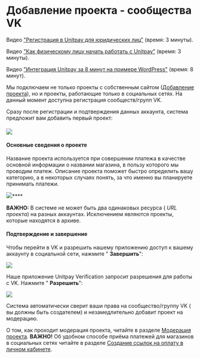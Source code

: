 # Добавление проекта - сообщества VK

Видео ["Регистрация в Unitpay для юридических лиц"](https://youtu.be/M-bj_1IPhMk) \(время: 3 минуты\).

Видео ["Как физическому лицу начать работать с Unitpay"](https://youtu.be/sVb4i0vxQb8) \(время: 3 минуты\).

Видео ["Интеграция Unitpay за 8 минут на примере WordPress"](https://youtu.be/OLaqXdp4EIY) \(время: 8 минут\).

Мы подключаем не только проекты с собственным сайтом \([Добавление проекта](./)\), но и проекты, работающие только в социальных сетях. На данный момент доступна регистрация сообществ/групп VK.

Сразу после регистрации и подтверждения данных аккаунта, система предложит вам добавить первый проект:

#### 

#### ![](https://d33v4339jhl8k0.cloudfront.net/docs/assets/551a91dbe4b0221aadf24410/images/5e590fb604286364bc95fee3/file-2Vyk3thLnE.png)

#### Основные сведения о проекте

Название проекта используется при совершении платежа в качестве основной информации о названии магазина, в пользу которого мы проводим платеж. Описание проекта поможет быстро определить вашу категорию, а в некоторых случаях понять, за что именно вы планируете принимать платежи.

![](https://d33v4339jhl8k0.cloudfront.net/docs/assets/551a91dbe4b0221aadf24410/images/5e677ec204286364bc967792/file-GbUJEOT4Ke.png)\*\*\*\*

**ВАЖНО:** В системе не может быть два одинаковых ресурса \( _URL проекта_\) на разных аккаунтах. Исключением являются проекты, которые находятся в архиве.

#### 

#### Подтверждение и завершение

Чтобы перейти в VK и разрешить нашему приложению доступ к вашему аккаунту в социальной сети, нажмите " **Завершить**":

![](https://d33v4339jhl8k0.cloudfront.net/docs/assets/551a91dbe4b0221aadf24410/images/5e6780632c7d3a7e9ae8efc7/file-dbyn7uPUAM.png)

Наше приложение Unitpay Verification запросит разрешения для работы с VK. Нажмите " **Разрешить**":

![](https://d33v4339jhl8k0.cloudfront.net/docs/assets/551a91dbe4b0221aadf24410/images/5e6781862c7d3a7e9ae8efd9/file-Pi4wy4LnyD.png)

Система автоматически сверит ваши права на сообщество/группу VK \( вы должны быть создателем\) и незамедлительно добавит проект на модерацию.

О том, как проходит модерация проекта, читайте в разделе [Модерация проекта](../moderation.md). **ВАЖНО!** Об удобном способе приёма платежей для магазинов в социальных сетях читайте в разделе [Создание ссылок на оплату в личном кабинете](../../payments/payment-links.md).

